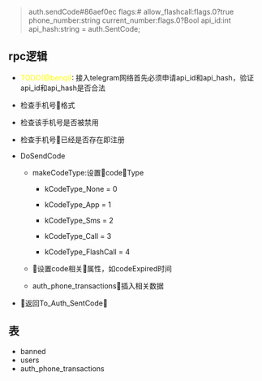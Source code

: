 > auth.sendCode#86aef0ec flags:# allow_flashcall:flags.0?true phone_number:string current_number:flags.0?Bool api_id:int api_hash:string = auth.SentCode;

## rpc逻辑

- <font color='yellow'>TODO(@benqi)</font>: 接入telegram网络首先必须申请api_id和api_hash，验证api_id和api_hash是否合法

- 检查手机号格式

- 检查该手机号是否被禁用

- 检查手机号已经是否存在即注册

- DoSendCode

    - makeCodeType:设置codeType
        - kCodeType_None      = 0

        - kCodeType_App       = 1

        - kCodeType_Sms       = 2

        - kCodeType_Call      = 3

        - kCodeType_FlashCall = 4

    - 设置code相关属性，如codeExpired时间

    - auth_phone_transactions插入相关数据

- 返回To_Auth_SentCode

## 表
- banned
- users
- auth_phone_transactions